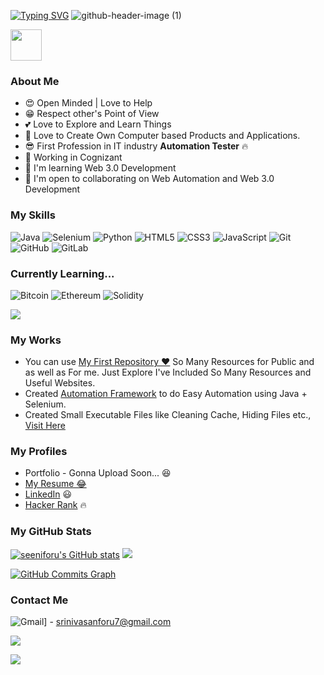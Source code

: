 

[![Typing SVG](https://readme-typing-svg.herokuapp.com?color=%234507F7&size=32&lines=Hi+I'm+Srinivasan)](https://git.io/typing-svg) 
![github-header-image (1)](https://user-images.githubusercontent.com/91478125/168420092-0d7dad09-8fe5-4e7a-bde4-1df17458288d.png)

<img src = "https://raw.githubusercontent.com/MartinHeinz/MartinHeinz/master/wave.gif" width = 50px> </h1>

### About Me

* 😍 Open Minded | Love to Help
* 😁 Respect other's Point of View
* 💕 Love to Explore and Learn Things
* 🎉 Love to Create Own Computer based Products and Applications.
* 😎 First Profession in IT industry **Automation Tester** 🔥
* 🤞 Working in Cognizant 
* 🧠  I'm learning Web 3.0 Development
* 🤝  I'm open to collaborating on Web Automation and Web 3.0 Development

### My Skills

![Java](https://img.shields.io/badge/java-%23ED8B00.svg?style=for-the-badge&logo=java&logoColor=white) ![Selenium](https://img.shields.io/badge/-selenium-%43B02A?style=for-the-badge&logo=selenium&logoColor=white) ![Python](https://img.shields.io/badge/python-3670A0?style=for-the-badge&logo=python&logoColor=ffdd54) ![HTML5](https://img.shields.io/badge/html5-%23E34F26.svg?style=for-the-badge&logo=html5&logoColor=white) ![CSS3](https://img.shields.io/badge/css3-%231572B6.svg?style=for-the-badge&logo=css3&logoColor=white) ![JavaScript](https://img.shields.io/badge/javascript-%23323330.svg?style=for-the-badge&logo=javascript&logoColor=%23F7DF1E)
![Git](https://img.shields.io/badge/git-%23F05033.svg?style=for-the-badge&logo=git&logoColor=white) ![GitHub](https://img.shields.io/badge/github-%23121011.svg?style=for-the-badge&logo=github&logoColor=white) ![GitLab](https://img.shields.io/badge/gitlab-%23181717.svg?style=for-the-badge&logo=gitlab&logoColor=white)   

### Currently Learning... 

![Bitcoin](https://img.shields.io/badge/Bitcoin-000?style=for-the-badge&logo=bitcoin&logoColor=white) ![Ethereum](https://img.shields.io/badge/Ethereum-3C3C3D?style=for-the-badge&logo=Ethereum&logoColor=white) ![Solidity](https://img.shields.io/badge/Solidity-%23363636.svg?style=for-the-badge&logo=solidity&logoColor=white)

![](https://github-readme-stats.vercel.app/api/top-langs/?username=seeniforu&theme=radical&hide_border=true&include_all_commits=true&count_private=false&layout=compact)

### My Works

- You can use [My First Repository ❤️](https://github.com/seeniforu/Useful_Repository.git) So Many Resources for Public and as well as For me. Just Explore I've Included So Many Resources and Useful Websites. 
- Created [Automation Framework](https://github.com/seeniforu/Automation-Framework) to do Easy Automation using Java + Selenium.
- Created Small Executable Files like Cleaning Cache, Hiding Files etc., [Visit Here](https://github.com/seeniforu/Own-Small-Applicatons)

### My Profiles

- Portfolio - Gonna Upload Soon... 😆 
- [My Resume 😂](https://drive.google.com/file/d/1XyHPv2Kxmu14ziFFuae1qh9P9w92WLRA/view?usp=sharing)
- [LinkedIn](https://in.linkedin.com/in/srinivasan-karthikeyan-b17b3221a) 😃
- [Hacker Rank](https://www.hackerrank.com/srinivasanforu7) 🔥

### My GitHub Stats

<a href="http://www.github.com/seeniforu"><img src="https://github-readme-stats.vercel.app/api?username=seeniforu&show_icons=true&hide=&count_private=true&title_color=0891b2&text_color=ffffff&icon_color=0891b2&bg_color=1c1917&hide_border=true&show_icons=true" alt="seeniforu's GitHub stats" /></a>  <a href="http://www.github.com/seeniforu"><img src="https://github-readme-streak-stats.herokuapp.com/?user=seeniforu&stroke=ffffff&background=1c1917&ring=0891b2&fire=0891b2&currStreakNum=ffffff&currStreakLabel=0891b2&sideNums=ffffff&sideLabels=ffffff&dates=ffffff&hide_border=true" /></a>

<a href="http://www.github.com/seeniforu"><img src="https://activity-graph.herokuapp.com/graph?username=seeniforu&bg_color=1c1917&color=ffffff&line=0891b2&point=ffffff&area_color=1c1917&area=true&hide_border=true&custom_title=GitHub%20Commits%20Graph" alt="GitHub Commits Graph" /></a>



### Contact Me

![Gmail](https://img.shields.io/badge/Gmail-D14836?style=for-the-badge&logo=gmail&logoColor=white)] - srinivasanforu7@gmail.com



<p align="left">
<img src="https://readme-typing-svg.herokuapp.com?color=%230236F7&size=28&lines=Thank+You.."></img>
</p>

[![](https://visitcount.itsvg.in/api?id=seeniforu&icon=0&color=0)](https://visitcount.itsvg.in)
